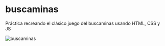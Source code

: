 # buscaminas
Práctica recreando el clásico juego del buscaminas usando HTML, CSS y JS


![buscaminas](https://user-images.githubusercontent.com/48698148/203234059-4c59d102-8090-47a4-822d-987a420e997f.png)
